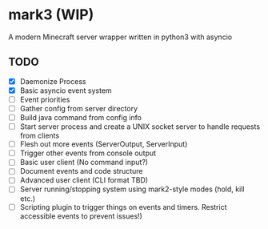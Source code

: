 # mark3 (WIP)

A modern Minecraft server wrapper written in python3 with asyncio

## TODO

- [x] Daemonize Process
- [x] Basic asyncio event system
- [ ] Event priorities
- [ ] Gather config from server directory
- [ ] Build java command from config info
- [ ] Start server process and create a UNIX socket server to handle requests from clients
- [ ] Flesh out more events (ServerOutput, ServerInput)
- [ ] Trigger other events from console output
- [ ] Basic user client (No command input?)
- [ ] Document events and code structure
- [ ] Advanced user client (CLI format TBD)
- [ ] Server running/stopping system using mark2-style modes (hold, kill etc.)
- [ ] Scripting plugin to trigger things on events and timers. Restrict accessible events to prevent issues!)
